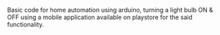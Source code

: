 Basic code for home automation using arduino, turning a light bulb ON & OFF using a mobile application available on playstore for the said functionality.

